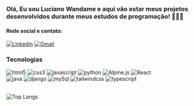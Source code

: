 ### Olá, Eu sou Luciano Wandame e aqui vão estar meus projetos desenvolvidos durante meus estudos de programação! 👨🏽‍💻

#### Rede social e contato:

[![Linkedin](https://img.shields.io/badge/LinkedIn-0077B5?style=for-the-badge&logo=linkedin&logoColor=white)](https://br.linkedin.com/in/luciano-holz-wandame-filho-03132a2a1)
[![Gmail](https://img.shields.io/badge/Gmail-D14836?style=for-the-badge&logo=gmail&logoColor=white)](mailto:luwandame@gmail.com)

### Tecnologias 
<div style="align:center">
<img alt="html5" src="https://img.shields.io/badge/HTML5-E34F26?style=for-the-badge&logo=html5&logoColor=white"/>
<img alt="css3" src="https://img.shields.io/badge/CSS3-1572B6?style=for-the-badge&logo=css3&logoColor=white"/>
<img alt="javascript" src="https://img.shields.io/badge/JavaScript-F7DF1E?style=for-the-badge&logo=javascript&logoColor=black"/>
<img alt="python" src="https://img.shields.io/badge/python-3670A0?style=for-the-badge&logo=python&logoColor=ffdd54">
<img alt="Alpine.js" src="https://img.shields.io/badge/Alpine.js-8BC0D0?style=for-the-badge&logo=alpine.js&logoColor=white">
<img alt="React" src="https://img.shields.io/badge/React-61DAFB?style=for-the-badge&logo=react&logoColor=white">
<br>
<img alt="java" src="https://img.shields.io/badge/java-%23ED8B00.svg?style=for-the-badge&logo=openjdk&logoColor=white">
<img alt="django" src="https://img.shields.io/badge/django-%23092E20.svg?style=for-the-badge&logo=django&logoColor=white">
<img alt="mySql" src="https://img.shields.io/badge/mysql-4479A1.svg?style=for-the-badge&logo=mysql&logoColor=white">
<img alt="tailwindcss" src="https://img.shields.io/badge/tailwindcss-38B2AC.svg?style=for-the-badge&logo=tailwindcss&logoColor=white">
<img alt="typescript" src="https://img.shields.io/badge/typescript-3178C6.svg?style=for-the-badge&logo=typescript&logoColor=white">

</div>
<br>

![Top Langs](https://github-readme-stats.vercel.app/api/top-langs/?username=lucianowandame7&layout=compact)

